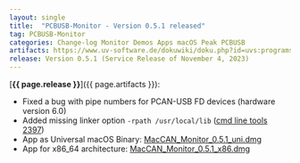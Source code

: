 ```yaml
---
layout: single
title:  "PCBUSB-Monitor - Version 0.5.1 released"
tag: PCBUSB-Monitor
categories: Change-log Monitor Demos Apps macOS Peak PCBUSB
artifacts: https://www.uv-software.de/dokuwiki/doku.php?id=uvs:programs:maccan_monitor_app
release: Version 0.5.1 (Service Release of November 4, 2023)
---
```

[**{{ page.release }}**]({{ page.artifacts }}):

- Fixed a bug with pipe numbers for PCAN-USB FD devices (hardware version 6.0)
- Added missing linker option `-rpath /usr/local/lib` ([cmd line tools 2397](https://developer.apple.com/forums/thread/737920))
- App as Universal macOS Binary: [MacCAN_Monitor_0.5.1_uni.dmg](https://github.com/mac-can/PCBUSB-Monitor/releases/download/v0.5.1/MacCAN_Monitor_0.5.1_uni.dmg)
- App for x86_64 architecture: [MacCAN_Monitor_0.5.1_x86.dmg](https://github.com/mac-can/PCBUSB-Monitor/releases/download/v0.5.1/MacCAN_Monitor_0.5.1_x86.dmg)